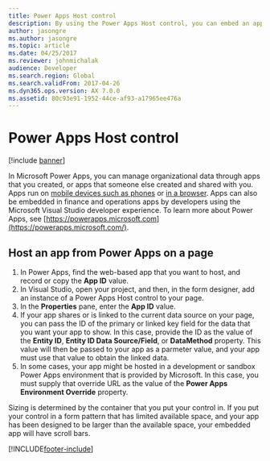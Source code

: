 ```yaml
---
title: Power Apps Host control
description: By using the Power Apps Host control, you can embed an app from Power Apps into one of the finance and operations apps.
author: jasongre
ms.author: jasongre
ms.topic: article
ms.date: 04/25/2017
ms.reviewer: johnmichalak
audience: Developer
ms.search.region: Global
ms.search.validFrom: 2017-04-26
ms.dyn365.ops.version: AX 7.0.0
ms.assetid: 80c93e91-1952-44ce-af93-a17965ee476a
---
```


# Power Apps Host control

[!include [banner](../includes/banner.md)]

In Microsoft Power Apps, you can manage organizational data through apps that you created, or apps that someone else created and shared with you. Apps run on [mobile devices such as phones](https://powerapps.microsoft.com/tutorials/run-app-client/) or [in a browser](https://powerapps.microsoft.com/tutorials/run-app-browser/). Apps can also be embedded in finance and operations apps by developers using the Microsoft Visual Studio developer experience. To learn more about Power Apps, see [https://powerapps.microsoft.com](https://powerapps.microsoft.com/).

## Host an app from Power Apps on a page

1.  In Power Apps, find the web-based app that you want to host, and record or copy the **App ID** value.
2.  In Visual Studio, open your project, and then, in the form designer, add an instance of a Power Apps Host control to your page.
3.  In the **Properties** pane, enter the **App ID** value.
4.  If your app shares or is linked to the current data source on your page, you can pass the ID of the primary or linked key field for the data that you want your app to show. In this case, provide the ID as the value of the **Entity ID**, **Entity ID Data Source/Field**, or **DataMethod** property. This value will then be passed to your app as a parmeter value, and your app must use that value to obtain the linked data. 
5.  In some cases, your app might be hosted in a development or sandbox Power Apps environment that is provided by Microsoft. In this case, you must supply that override URL as the value of the **Power Apps Environment Override** property.

Sizing is determined by the container that you put your control in. If you put your control in a form pattern that has limited available space, and your app has been designed to be larger than the available space, your embedded app will have scroll bars.


[!INCLUDE[footer-include](../../../includes/footer-banner.md)]
